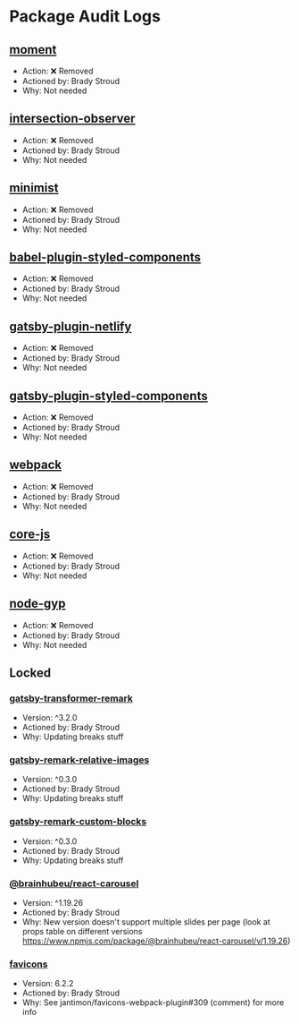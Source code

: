 # Package Audit Logs

## [moment](https://www.npmjs.com/package/moment)
* Action: ❌ Removed
* Actioned by: Brady Stroud
* Why: Not needed 

## [intersection-observer](https://www.npmjs.com/package/intersection-observer)
* Action: ❌ Removed
* Actioned by: Brady Stroud
* Why: Not needed 

## [minimist](https://www.npmjs.com/package/minimist)
* Action: ❌ Removed
* Actioned by: Brady Stroud
* Why: Not needed 

## [babel-plugin-styled-components](https://www.npmjs.com/package/babel-plugin-styled-components)
* Action: ❌ Removed
* Actioned by: Brady Stroud
* Why: Not needed 

## [gatsby-plugin-netlify](https://www.npmjs.com/package/gatsby-plugin-netlify)
* Action: ❌ Removed
* Actioned by: Brady Stroud
* Why: Not needed 

## [gatsby-plugin-styled-components](https://www.npmjs.com/package/gatsby-plugin-styled-components)
* Action: ❌ Removed
* Actioned by: Brady Stroud
* Why: Not needed 

## [webpack](https://www.npmjs.com/package/webpack)
* Action: ❌ Removed
* Actioned by: Brady Stroud
* Why: Not needed 

## [core-js](https://www.npmjs.com/package/core-js)
* Action: ❌ Removed
* Actioned by: Brady Stroud
* Why: Not needed 

## [node-gyp](https://www.npmjs.com/package/node-gyp)
* Action: ❌ Removed
* Actioned by: Brady Stroud
* Why: Not needed 

## Locked

### [gatsby-transformer-remark](https://www.npmjs.com/package/gatsby-transformer-remark)
* Version: ^3.2.0
* Actioned by: Brady Stroud
* Why: Updating breaks stuff

### [gatsby-remark-relative-images](https://www.npmjs.com/package/gatsby-remark-relative-images)
* Version: ^0.3.0
* Actioned by: Brady Stroud
* Why: Updating breaks stuff

### [gatsby-remark-custom-blocks](https://www.npmjs.com/package/gatsby-remark-custom-blocks)
* Version: ^0.3.0
* Actioned by: Brady Stroud
* Why: Updating breaks stuff

### [@brainhubeu/react-carousel](https://www.npmjs.com/package/@brainhubeu/react-carousel)
* Version: ^1.19.26
* Actioned by: Brady Stroud
* Why: New version doesn't support multiple slides per page (look at props table on different versions https://www.npmjs.com/package/@brainhubeu/react-carousel/v/1.19.26)

### [favicons](https://www.npmjs.com/package/favicons)
* Version: 6.2.2 
* Actioned by: Brady Stroud
* Why: See jantimon/favicons-webpack-plugin#309 (comment) for more info 
